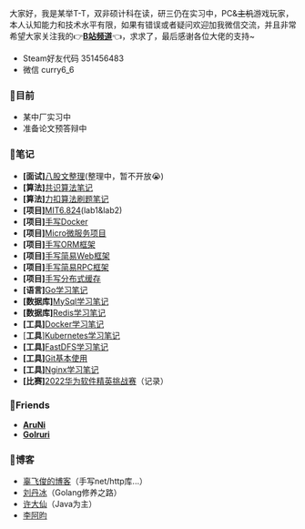 大家好，我是某举T-T，双非硕计科在读，研三仍在实习中，PC&~~主机~~游戏玩家，本人认知能力和技术水平有限，如果有错误或者疑问欢迎加我微信交流，并且非常希望大家关注我的👉[**B站频道**](https://space.bilibili.com/74568474)👈，求求了，最后感谢各位大佬的支持~

-  Steam好友代码 351456483
-  微信 curry6_6

### 🔹目前
  -   某中厂实习中
  -   准备论文预答辩中
### 🔹笔记
  -   **\[****面试****]**[八股文整理](https://www.wolai.com/curry00/P5cgmY7kRzMXDRdUjR7XD "八股文整理")(整理中，暂不开放😭)
  -   **\[****算法****]**[共识算法笔记](https://www.wolai.com/curry00/itx4oASPUTR15mtcrZtcn6 "共识算法笔记")
  -   **\[****算法****]**[力扣算法刷题笔记](https://www.wolai.com/k8CZJCY3wwWWc11ApSomF "力扣算法刷题笔记")
  -   **\[****项目****]**[MIT6.824](https://www.wolai.com/qo6gAWvSCBGfv9yCY2pA2R "MIT6.824")(lab1\&lab2)
  -   **\[****项目****]**[手写Docker](https://www.wolai.com/curry00/rjPry5XyA6BLYyUoEaDWDm "手写Docker")
  -   **\[****项目****]**[Micro微服务项目](https://www.wolai.com/jgjN7MrDFHJMbqfDHHQASM "Micro微服务项目")
  -   **\[****项目****]**[手写ORM框架](https://www.wolai.com/9Xy8kYiU1vxDvW6h2Kj27s "手写ORM框架")
  -   **\[****项目****]**[手写简易Web框架](https://www.wolai.com/eyR9zThJjhoHUvGJuTnLAC "手写简易Web框架")
  -   **\[****项目****]**[手写简易RPC框架](https://www.wolai.com/6hAHLhsvJRGYLRKtcReQ45 "手写简易RPC框架")
  -   **\[****项目****]**[手写分布式缓存](https://www.wolai.com/8ga1RzHujekcsKjG3EV25d "手写分布式缓存")
  -   **\[****语言****]**[Go学习笔记](https://www.wolai.com/dPPVnFiUWmPFWZZ7eicxwa "Go学习笔记")
  -   **\[****数据库****]**[MySql学习笔记](https://www.wolai.com/uTbRLinYVoBevYqKWBXwvj "MySql学习笔记")
  -   **\[****数据库****]**[Redis学习笔记](https://www.wolai.com/esmyTD1sRJD5DzjzbYTT1h "Redis学习笔记")
  -   **\[****工具****]**[Docker学习笔记](https://www.wolai.com/t2odGrsSrdp9jgkzRi4cY8 "Docker学习笔记")
  -   \[**工具**][Kubernetes学习笔记](https://www.wolai.com/KozWvj9ReyJ3AGdCAsB45 "Kubernetes学习笔记")
  -   **\[****工具****]**[FastDFS学习笔记](https://www.wolai.com/uvvzckKu389EMTsKjkKNAQ "FastDFS学习笔记")
  -   **\[****工具****]**[Git基本使用](https://www.wolai.com/f4kimShCCt2Nu4BrPSY3JChttps://www.wolai.com/curry00/eTmVzzFGXA89CwYv7pDttF "Git基本使用")
  -   **\[****工具****]**[Nginx学习笔记](https://www.wolai.com/qBwyKs5GyBHqP1zo1DNQEF "Nginx学习笔记")
  -   **\[****比赛****]**[2022华为软件精英挑战赛](https://www.wolai.com/geVswNzTUZn78ytkhQ7Fcb "2022华为软件精英挑战赛")（记录）
### 🔹Friends
  -   [**AruNi**](https://aruni.me/docs/ "AruNi")
  -   [**Golruri**](https://goiruri.github.io/ "Golruri")
### 🔹博客
  - [辜飞俊的博客](https://www.gufeijun.com/)（手写net/http库...）
  - [刘丹冰](https://www.yuque.com/aceld/golang)（Golang修养之路）
  - [许大仙](https://www.yuque.com/fairy-era/yg511q)（Java为主）
  - [李阿昀](https://liayun.blog.csdn.net/)
